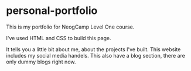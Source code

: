 # personal-portfolio


This is my portfolio for NeogCamp Level One course.


I've used HTML and CSS to build this page.

It tells you a little bit about me, about the projects I've built.
This website includes my social media handels.
This also have a blog section, there are only dummy blogs right now.
